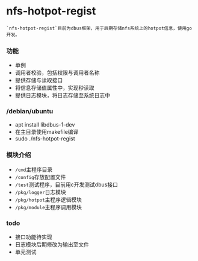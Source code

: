# nfs-hotpot-regist
    `nfs-hotpot-regist`目前为dbus框架，用于后期存储nfs系统上的hotpot信息，使用go开发。

### 功能
- 单例
- 调用者校验，包括权限与调用者名称
- 提供存储与读取接口
- 将信息存储值属性中，实现秒读取
- 提供日志模块，将日志存储至系统日志中

### /debian/ubuntu
- apt install libdbus-1-dev
- 在主目录使用makefile编译
- sudo ./nfs-hotpot-regist

### 模块介绍
- `/cmd`主程序目录
- `/config`存放配置文件
- `/test`测试程序，目前用c开发测试dbus接口
- `/pkg/logger`日志模块
- `/pkg/hotpot`主程序逻辑模块
- `/pkg/module`主程序调用模块

### todo
- 接口功能待实现
- 日志模块后期修改为输出至文件
- 单元测试